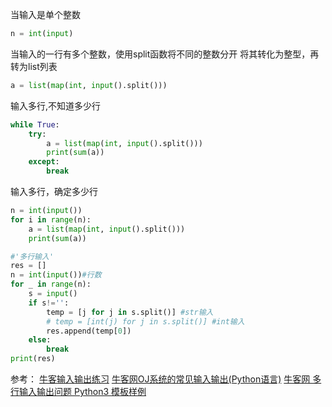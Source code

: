当输入是单个整数
```python
n = int(input)
```

当输入的一行有多个整数，使用split函数将不同的整数分开
将其转化为整型，再转为list列表
```python
a = list(map(int, input().split()))
```

输入多行,不知道多少行
```python
while True:
    try:
        a = list(map(int, input().split()))
        print(sum(a))
    except:
        break
```

输入多行，确定多少行
```python
n = int(input())
for i in range(n):
    a = list(map(int, input().split()))
    print(sum(a))
```

```python
#'多行输入'
res = []
n = int(input())#行数
for _ in range(n):
    s = input()
    if s!='':
        temp = [j for j in s.split()] #str输入
        # temp = [int(j) for j in s.split()] #int输入
        res.append(temp[0])
    else:
        break
print(res)
```

参考：
[牛客输入输出练习](https://ac.nowcoder.com/acm/contest/5652)
[牛客网OJ系统的常见输入输出(Python语言)](https://blog.csdn.net/weixin_43593330/article/details/108299217?utm_medium=distribute.pc_relevant.none-task-blog-baidujs_title-1&spm=1001.2101.3001.4242)
[牛客网 多行输入输出问题 Python3 模板样例](https://blog.csdn.net/qq_39938666/article/details/101004633)